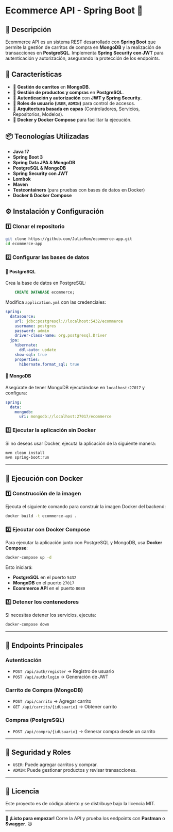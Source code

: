 # Ecommerce API - Spring Boot 🛒

## 📌 Descripción
Ecommerce API es un sistema REST desarrollado con **Spring Boot** que permite la gestión de carritos de compra en **MongoDB** y la realización de transacciones en **PostgreSQL**. Implementa **Spring Security con JWT** para autenticación y autorización, asegurando la protección de los endpoints.

## 🚀 Características
- 🔹 **Gestión de carritos** en **MongoDB**.
- 🔹 **Gestión de productos y compras** en **PostgreSQL**.
- 🔹 **Autenticación y autorización** con **JWT y Spring Security**.
- 🔹 **Roles de usuario (`USER`, `ADMIN`)** para control de accesos.
- 🔹 **Arquitectura basada en capas** (Controladores, Servicios, Repositorios, Modelos).
- 🔹 **Docker y Docker Compose** para facilitar la ejecución.

## 📦 Tecnologías Utilizadas
- **Java 17**
- **Spring Boot 3**
- **Spring Data JPA & MongoDB**
- **PostgreSQL & MongoDB**
- **Spring Security con JWT**
- **Lombok**
- **Maven**
- **Testcontainers** (para pruebas con bases de datos en Docker)
- **Docker & Docker Compose**

## ⚙️ Instalación y Configuración

### 1️⃣ **Clonar el repositorio**
```bash
git clone https://github.com/JulioRom/ecommerce-app.git
cd ecommerce-app
```

### 2️⃣ **Configurar las bases de datos**
#### 📌 PostgreSQL
Crea la base de datos en PostgreSQL:
```sql
    CREATE DATABASE ecommerce;
```
Modifica `application.yml` con las credenciales:
```yaml
spring:
  datasource:
    url: jdbc:postgresql://localhost:5432/ecommerce
    username: postgres
    password: admin
    driver-class-name: org.postgresql.Driver
  jpa:
    hibernate:
      ddl-auto: update
    show-sql: true
    properties:
      hibernate.format_sql: true
```
#### 📌 MongoDB
Asegúrate de tener MongoDB ejecutándose en `localhost:27017` y configura:
```yaml
spring:
  data:
    mongodb:
      uri: mongodb://localhost:27017/ecommerce
```

### 3️⃣ **Ejecutar la aplicación sin Docker**
Si no deseas usar Docker, ejecuta la aplicación de la siguiente manera:
```bash
mvn clean install
mvn spring-boot:run
```

---

## 🐳 Ejecución con Docker

### **1️⃣ Construcción de la imagen**
Ejecuta el siguiente comando para construir la imagen Docker del backend:
```bash
docker build -t ecommerce-api .
```

### **2️⃣ Ejecutar con Docker Compose**
Para ejecutar la aplicación junto con PostgreSQL y MongoDB, usa **Docker Compose**:
```bash
docker-compose up -d
```

Esto iniciará:
- **PostgreSQL** en el puerto `5432`
- **MongoDB** en el puerto `27017`
- **Ecommerce API** en el puerto `8080`

### **3️⃣ Detener los contenedores**
Si necesitas detener los servicios, ejecuta:
```bash
docker-compose down
```

---

## 🔑 Endpoints Principales
### **Autenticación**
- `POST /api/auth/register` → Registro de usuario
- `POST /api/auth/login` → Generación de JWT

### **Carrito de Compra (MongoDB)**
- `POST /api/carrito` → Agregar carrito
- `GET /api/carrito/{idUsuario}` → Obtener carrito

### **Compras (PostgreSQL)**
- `POST /api/compra/{idUsuario}` → Generar compra desde un carrito

---

## 🔐 Seguridad y Roles
- `USER`: Puede agregar carritos y comprar.
- `ADMIN`: Puede gestionar productos y revisar transacciones.

---

## 📜 Licencia
Este proyecto es de código abierto y se distribuye bajo la licencia MIT.

---
🚀 **¡Listo para empezar!** Corre la API y prueba los endpoints con **Postman** o **Swagger**. 😃
